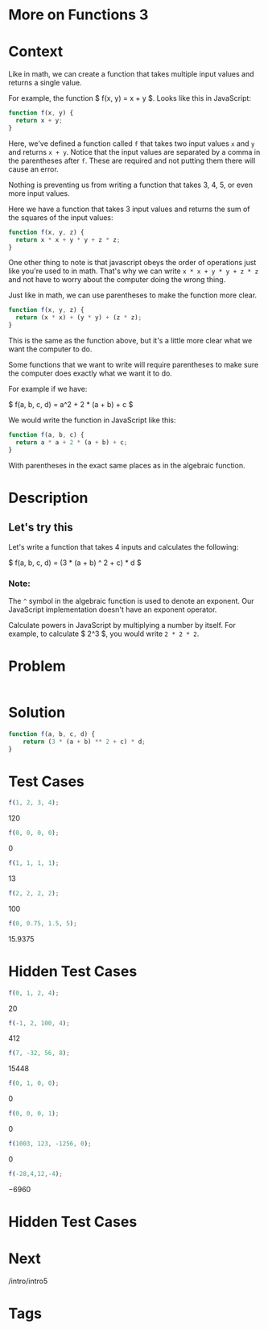 # More on Functions 3

# Context
Like in math, we can create a function that takes multiple input values and returns a single value.

For example, the function $ f(x, y) = x + y $.
Looks like this in JavaScript:
```javascript
function f(x, y) {
  return x + y;
}
```

Here, we've defined a function called `f` that takes two input values `x` and `y` and returns `x + y`.
Notice that the input values are separated by a comma in the parentheses after `f`. These are required and not putting them there will cause an error.

Nothing is preventing us from writing a function that takes 3, 4, 5, or even more input values.

Here we have a function that takes 3 input values and returns the sum of the squares of the input values:
```javascript
function f(x, y, z) {
  return x * x + y * y + z * z;
}
```

One other thing to note is that javascript obeys the order of operations just like you're used to in math.
That's why we can write `x * x + y * y + z * z` and not have to worry about the computer doing the wrong thing.

Just like in math, we can use parentheses to make the function more clear.

```javascript
function f(x, y, z) {
  return (x * x) + (y * y) + (z * z);
}
```
This is the same as the function above, but it's a little more clear what we want the computer to do.

Some functions that we want to write will require parentheses to make sure the computer does exactly what we want it to do.

For example if we have:

$ f(a, b, c, d) = a^2 + 2 * (a + b) + c $

We would write the function in JavaScript like this:
```javascript
function f(a, b, c) {
  return a * a + 2 * (a + b) + c;
}
```
With parentheses in the exact same places as in the algebraic function.


# Description
## Let's try this
Let's write a function that takes 4 inputs and calculates the following:

$ f(a, b, c, d) = (3 * (a + b) ^ 2 + c) * d $

### Note:
The `^` symbol in the algebraic function is used to denote an exponent. Our JavaScript implementation doesn't have an exponent operator.

Calculate powers in JavaScript by multiplying a number by itself. For example, to calculate $ 2^3 $, you would write `2 * 2 * 2`.

# Problem
```javascript
```

# Solution
```javascript
function f(a, b, c, d) {
    return (3 * (a + b) ** 2 + c) * d;
}
```

# Test Cases
```javascript
f(1, 2, 3, 4);
```
120
```javascript
f(0, 0, 0, 0);
```
0
```javascript
f(1, 1, 1, 1);
```
13
```javascript
f(2, 2, 2, 2);
```
100
```javascript
f(0, 0.75, 1.5, 5);
```
15.9375

# Hidden Test Cases
```javascript
f(0, 1, 2, 4);
```
20

```javascript
f(-1, 2, 100, 4);
```
412

```javascript
f(7, -32, 56, 8);
```
15448

```javascript
f(0, 1, 0, 0);
```
0

```javascript
f(0, 0, 0, 1);
```
0

```javascript
f(1003, 123, -1256, 0);
```
0

```javascript
f(-28,4,12,-4);
```
−6960

# Hidden Test Cases

# Next
/intro/intro5

# Tags




